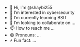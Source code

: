 - 👋 Hi, I’m @shaybi255
- 👀 I’m interested in cybersecurity
- 🌱 I’m currently learning BSIT
- 💞️ I’m looking to collaborate on ...
- 📫 How to reach me ...
- 😄 Pronouns: ...
- ⚡ Fun fact: ...

<!---
shaybi255/shaybi255 is a ✨ special ✨ repository because its `README.md` (this file) appears on your GitHub profile.
You can click the Preview link to take a look at your changes.
--->

